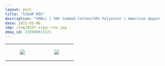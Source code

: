 ```yaml
---
layout: post
title: "SIGUR RÓS"
description: "SMALL | 50% Combed Cotton/50% Polyester | American Apparel"
date: 2021-03-08
img: /img/0247-sigur-rós.jpg
ebay_id: 233989913321
---
```




<table style="width:100%;"><tr><td style="vertical-align:top;">
      <figure class="tmblr-full" data-orig-height="2048" data-orig-width="1365" data-orig-src="https://concertshirts.netlify.app/shirts/0247/0247-01.jpg"><img src="https://64.media.tumblr.com/81c78158d5acc41a3f1d0311492a2458/c34dcfd935534415-0c/s540x810/36bf0a2807e9c755952bfec66d315635387900b1.jpg" data-orig-height="2048" data-orig-width="1365" data-orig-src="https://concertshirts.netlify.app/shirts/0247/0247-01.jpg"/></figure></td>
    <td style="vertical-align:top;">
      <figure class="tmblr-full" data-orig-height="2048" data-orig-width="1365" data-orig-src="https://concertshirts.netlify.app/shirts/0247/0247-02.jpg"><img src="https://64.media.tumblr.com/a49078d948f842b595af1e6da3b455c5/c34dcfd935534415-dc/s540x810/c1fecff29d747f771bdf9f7bdcbfdc5d917ff9ec.jpg" data-orig-height="2048" data-orig-width="1365" data-orig-src="https://concertshirts.netlify.app/shirts/0247/0247-02.jpg"/></figure></td>
  </tr></table>
